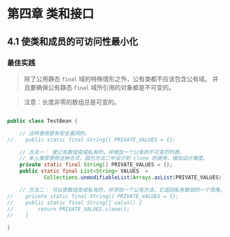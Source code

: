 # 第四章 类和接口

## 4.1 使类和成员的可访问性最小化

### 最佳实践

> 除了公用静态 `final` 域的特殊情形之外，公有类都不应该包含公有域。
> 并且要确保公有静态 `final` 域所引用的对象都是不可变的。

> 注意：长度非零的数组总是可变的。

```java

public class TestBean {

    // 这样使用是有安全漏洞的。
//    public static final String[] PRIVATE_VALUES = {};

    // 方法一： 使公有数组变成私有的，并增加一个公有的不可变的列表。
    // 本人推荐使用这种方式，因为方法二中设计到 clone 的使用，增加设计难度。
    private static final String[] PRIVATE_VALUES = {};
    public static final List<String> VALUES  =
            Collections.unmodifiableList(Arrays.asList(PRIVATE_VALUES));

    // 方法二： 可以使数组变成私有的，并添加一个公有方法，它返回私有数组的一个克隆。
//    private static final String[] PRIVATE_VALUES = {};
//    public static final String[] valus() {
//        return PRIVATE_VALUES.clone();
//    }

}

```
